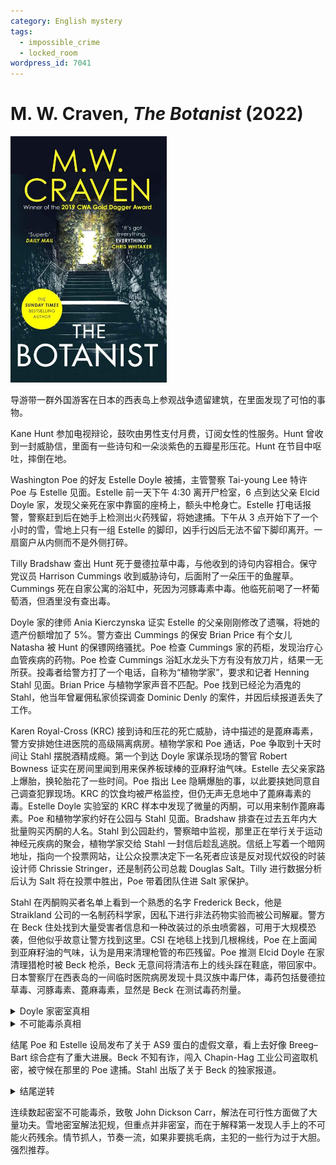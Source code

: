 ```yaml
---
category: English mystery
tags:
  - impossible_crime
  - locked_room
wordpress_id: 7041
---
```


# M. W. Craven, <i>The Botanist</i> (2022)

<img src=images/2022_cover.jpg width=250/>

导游带一群外国游客在日本的西表岛上参观战争遗留建筑，在里面发现了可怕的事物。

Kane Hunt 参加电视辩论，鼓吹由男性支付月费，订阅女性的性服务。Hunt 曾收到一封威胁信，里面有一些诗句和一朵淡紫色的五瓣星形压花。Hunt 在节目中呕吐，摔倒在地。

Washington Poe 的好友 Estelle Doyle 被捕，主管警察 Tai-young Lee 特许 Poe 与 Estelle 见面。Estelle 前一天下午 4:30 离开尸检室，6 点到达父亲 Elcid Doyle 家，发现父亲死在家中靠窗的座椅上，额头中枪身亡。Estelle 打电话报警，警察赶到后在她手上检测出火药残留，将她逮捕。下午从 3 点开始下了一个小时的雪，雪地上只有一组 Estelle 的脚印，凶手行凶后无法不留下脚印离开。一扇窗户从内侧而不是外侧打碎。

Tilly Bradshaw 查出 Hunt 死于曼德拉草中毒，与他收到的诗句内容相合。保守党议员 Harrison Cummings 收到威胁诗句，后面附了一朵压干的鱼腥草。Cummings 死在自家公寓的浴缸中，死因为河豚毒素中毒。他临死前喝了一杯葡萄酒，但酒里没有查出毒。

Doyle 家的律师 Ania Kierczynska 证实 Estelle 的父亲刚刚修改了遗嘱，将她的遗产份额增加了 5%。警方查出 Cummings 的保安 Brian Price 有个女儿 Natasha 被 Hunt 的保镖网络骚扰。Poe 检查 Cummings 家的药柜，发现治疗心血管疾病的药物。Poe 检查 Cummings 浴缸水龙头下方有没有放刀片，结果一无所获。投毒者给警方打了一个电话，自称为“植物学家”，要求和记者 Henning Stahl 见面。Brian Price 与植物学家声音不匹配。Poe 找到已经沦为酒鬼的 Stahl，他当年曾雇佣私家侦探调查 Dominic Denly 的案件，并因后续报道丢失了工作。

Karen Royal-Cross (KRC) 接到诗和压花的死亡威胁，诗中描述的是蓖麻毒素，警方安排她住进医院的高级隔离病房。植物学家和 Poe 通话，Poe 争取到十天时间让 Stahl 摆脱酒精成瘾。第一个到达 Doyle 家谋杀现场的警官 Robert Bowness 证实在房间里闻到用来保养板球棒的亚麻籽油气味。Estelle 去父亲家路上爆胎，换轮胎花了一些时间。Poe 指出 Lee 隐瞒爆胎的事，以此要挟她同意自己调查犯罪现场。KRC 的饮食均被严格监控，但仍无声无息地中了蓖麻毒素的毒。Estelle Doyle 实验室的 KRC 样本中发现了微量的丙酮，可以用来制作蓖麻毒素。Poe 和植物学家约好在公园与 Stahl 见面。Bradshaw 排查在过去五年内大批量购买丙酮的人名。Stahl 到公园赴约，警察暗中监视，那里正在举行关于运动神经元疾病的聚会，植物学家交给 Stahl 一封信后趁乱逃脱。信纸上写着一个暗网地址，指向一个投票网站，让公众投票决定下一名死者应该是反对现代奴役的时装设计师 Chrissie Stringer，还是制药公司总裁 Douglas Salt。Tilly 进行数据分析后认为 Salt 将在投票中胜出，Poe 带着团队住进 Salt 家保护。

Stahl 在丙酮购买者名单上看到一个熟悉的名字 Frederick Beck，他是 Straikland 公司的一名制药科学家，因私下进行非法药物实验而被公司解雇。警方在 Beck 住处找到大量受害者信息和一种改装过的杀虫喷雾器，可用于大规模恐袭，但他似乎故意让警方找到这里。CSI 在地毯上找到几根棉线，Poe 在上面闻到亚麻籽油的气味，认为是用来清理枪管的布匹残留。Poe 推测 Elcid Doyle 在家清理猎枪时被 Beck 枪杀，Beck 无意间将清洁布上的线头踩在鞋底，带回家中。日本警察厅在西表岛的一间临时医院病房发现十具汉族中毒尸体，毒药包括曼德拉草毒、河豚毒素、蓖麻毒素，显然是 Beck 在测试毒药剂量。

<details><summary>Doyle 家密室真相</summary>
书架后有隐藏门，密码是 1208，英国打松鸡季节的节日。Beck 杀人后躲在里面，等警察走后离开。Beck 扎破 Estelle 的汽车轮胎，在手套上留下火药残余，Estelle 戴手套换轮胎时沾上火药残余。
</details>

<details><summary>不可能毒杀真相</summary>
Beck 混入药品寄送公司，将受害者定期服用的药物替换为三周都不会溶解的胶囊。胶囊密度小于胃液，所以漂浮在胃液上，不会进入肠道。医生切开 Salt 的胃，取出胶囊。
</details>

结尾 Poe 和 Estelle 设局发布了关于 AS9 蛋白的虚假文章，看上去好像 Breeg–Bart 综合症有了重大进展。Beck 不知有诈，闯入 Chapin-Hag 工业公司盗取机密，被守候在那里的 Poe 逮捕。Stahl 出版了关于 Beck 的独家报道。

<details><summary>结尾逆转</summary>
Stahl 书中有一张 Beck 家的照片，里面有一个脱水器，警察到达 Beck 家之后拿走了脱水器，这说明 Stahl 先于警察到了 Beck 家中。Beck 在公园与 Stahl 见面时提出让他独家采访，给了他住所的地址。
</details>

连续数起密室不可能毒杀，致敬 John Dickson Carr，解法在可行性方面做了大量功夫。雪地密室解法犯规，但重点并非密室，而在于解释第一发现人手上的不可能火药残余。情节抓人，节奏一流，如果非要挑毛病，主犯的一些行为过于大胆。强烈推荐。